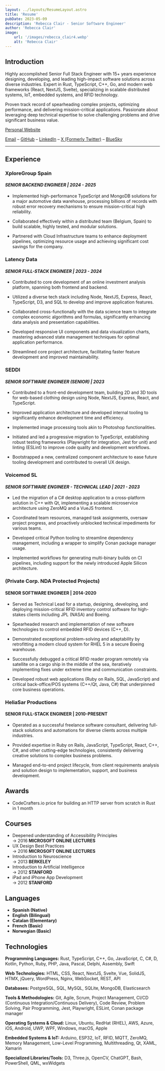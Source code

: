 ```yaml
---
layout: ../layouts/ResumeLayout.astro
title: 'Resume'
pubDate: 2023-05-09
description: 'Rebecca Clair - Senior Software Engineer'
author: 'Rebecca Clair'
image:
    url: '/images/rebecca_clair4.webp'
    alt: 'Rebecca Clair'
---
```



## Introduction

Highly accomplished Senior Full Stack Engineer with 15+ years experience designing, developing, and leading high-impact software solutions across diverse industries. Expert in Rust, TypeScript, C++, Go, and modern web frameworks (React, NextJS, Svelte), specializing in scalable distributed systems, IoT, embedded systems, and RFID technology.

Proven track record of spearheading complex projects, optimizing performance, and delivering mission-critical applications. Passionate about leveraging deep technical expertise to solve challenging problems and drive significant business value.

[Personal Website](https://heliasar.com/)

[Email](mailto:rebecca@heliasar.com) – [GitHub](https://github.com/becksClair) – [LinkedIn](https://linkedin.com/in/rebecca-clair) – [X (Formerly Twitter)](https://x.com/becksClair) – [BlueSky](https://bsky.app/profile/becksclair.bsky.social)

---

## Experience

### XploreGroup Spain

#### *SENIOR BACKEND ENGINEER | 2024 - 2025*

- Implemented high-performance TypeScript and MongoDB solutions for a major automotive data warehouse, processing billions of records with robust error recovery mechanisms to ensure mission-critical high reliability.

- Collaborated effectively within a distributed team (Belgium, Spain) to build scalable, highly tested, and modular solutions.

- Partnered with Cloud Infrastructure teams to enhance deployment pipelines, optimizing resource usage and achieving significant cost savings for the company.

### Latency Data

#### *SENIOR FULL-STACK ENGINEER | 2023 - 2024*

- Contributed to core development of an online investment analysis platform, spanning both frontend and backend.

- Utilized a diverse tech stack including Node, NextJS, Express, React, TypeScript, D3, and SQL to develop and improve application features.

- Collaborated cross-functionally with the data science team to integrate complex economic algorithms and formulas, significantly enhancing data analysis and presentation capabilities.

- Developed responsive UI components and data visualization charts, mastering advanced state management techniques for optimal application performance.

- Streamlined core project architecture, facilitating faster feature development and improved maintainability.

### SEDDI

#### *SENIOR SOFTWARE ENGINEER (SENIOR) | 2023*

- Contributed to a front-end development team, building 2D and 3D tools for web-based clothing design using Node, NextJS, Express, React, and TypeScript.

- Improved application architecture and developed internal tooling to significantly enhance development time and efficiency.

- Implemented image processing tools akin to Photoshop functionalities.

- Initiated and led a progressive migration to TypeScript, establishing robust testing frameworks (Playwright for integration, Jest for unit) and linting (ESLint) to improve code quality and development workflows.

- Bootstrapped a new, centralized component architecture to ease future tooling development and contributed to overall UX design.

### Voicemod SL

#### *SENIOR SOFTWARE ENGINEER - TECHNICAL LEAD | 2021 - 2023*

- Led the migration of a C# desktop application to a cross-platform solution in C++ with Qt, implementing a scalable microservice architecture using ZeroMQ and a VueJS frontend.

- Coordinated team resources, managed task assignments, oversaw project progress, and proactively unblocked technical impediments for various teams.

- Developed critical Python tooling to streamline dependency management, including a wrapper to simplify Conan package manager usage.

- Implemented workflows for generating multi-binary builds on CI pipelines, including support for the newly introduced Apple Silicon architecture.

### (Private Corp. NDA Protected Projects)

#### SENIOR SOFTWARE ENGINEER | 2014-2020

- Served as Technical Lead for a startup, designing, developing, and deploying mission-critical RFID inventory control software for high-stakes clients including JPL (NASA) and Boeing.

- Spearheaded research and implementation of new software technologies to control embedded RFID devices (C++, D).

- Demonstrated exceptional problem-solving and adaptability by retrofitting a modern cloud system for RHEL 5 in a secure Boeing warehouse.

- Successfully debugged a critical RFID reader program remotely via satellite on a cargo ship in the middle of the sea, iteratively implementing fixes under extreme time and communication constraints.

- Developed robust web applications (Ruby on Rails, SQL, JavaScript) and critical back-office/POS systems (C++/Qt, Java, C#) that underpinned core business operations.

### HeliaSar Productions

#### SENIOR FULL-STACK ENGINEER | 2010-PRESENT

- Operated as a successful freelance software consultant, delivering full-stack solutions and automations for diverse clients across multiple industries.

- Provided expertise in Ruby on Rails, JavaScript, TypeScript, React, C++, C#, and other cutting-edge technologies, consistently delivering creative solutions to complex business problems.

- Managed end-to-end project lifecycle, from client requirements analysis and solution design to implementation, support, and business development.

## Awards

- CodeCrafters.io price for building an HTTP server from scratch in Rust in 1 month

## Courses

- Deepened understanding of Accessibility Principles  
&rarr; 2016 **MICROSOFT ONLINE LECTURES**
- UX Design Best Practices  
&rarr; 2016 **MICROSOFT ONLINE LECTURES**
- Introduction to Neuroscience  
&rarr; 2013 **BERKELEY**
- Introduction to Artificial Intelligence  
&rarr; 2012 **STANFORD**
- iPad and iPhone App Development  
&rarr; 2012 **STANFORD**

## Languages

- **Spanish (Native)**
- **English (Bilingual)**
- **Catalan (Elementary)**
- **French (Basic)**
- **Norwegian (Basic)**

## Technologies

**Programming Languages:** Rust, TypeScript, C++, Go, JavaScript, C, C#, D, Kotlin, Python, Ruby, PHP, Java, Pascal, Delphi, Assembly, Swift

**Web Technologies:** HTML, CSS, React, NextJS, Svelte, Vue, SolidJS, HTMX, jQuery, WordPress, Nginx, WebSocket, REST, API

**Databases:** PostgreSQL, SQL, MySQL, SQLite, MongoDB, Elasticsearch

**Tools & Methodologies:** Git, Agile, Scrum, Project Management, CI/CD (Continuous Integration/Continuous Delivery), Code Review, Problem Solving, Pair Programming, Jest, Playwright, ESLint, Conan package manager

**Operating Systems & Cloud:** Linux, Ubuntu, RedHat (RHEL), AWS, Azure, iOS, Android, UWP, WPF, Windows, macOS, Apple

**Embedded Systems & IoT:** Arduino, ESP32, IoT, RFID, MQTT, ZeroMQ, Memory Management, Low-Level Programming, Multithreading, Qt, XAML, Xamarin

**Specialized Libraries/Tools:** D3, Three.js, OpenCV, ChatGPT, Bash, PowerShell, QML, wxWidgets
